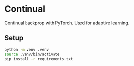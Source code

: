 # Continual

Continual backprop with PyTorch. Used for adaptive learning.

## Setup

```bash
python -m venv .venv
source .venv/bin/activate
pip install -r requirements.txt
```

